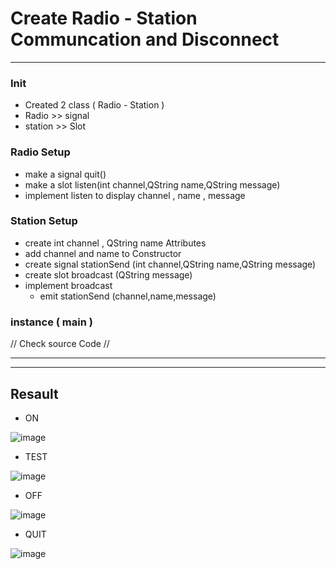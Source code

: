 # Create Radio - Station Communcation and Disconnect
---

### Init
- Created 2 class ( Radio - Station )
- Radio >> signal
- station >> Slot

### Radio Setup

- make a signal quit()
- make a slot listen(int channel,QString name,QString message)
- implement listen to display channel , name , message

### Station Setup

- create int channel , QString name Attributes
- add channel and name to Constructor
- create signal stationSend (int channel,QString name,QString message)
- create slot broadcast (QString message)
- implement broadcast
    - emit stationSend (channel,name,message)

### instance ( main )
// Check source Code //

---
---
## Resault
- ON
   
![image](https://github.com/user-attachments/assets/07f1ce9a-c63d-4761-adc6-f60e2c21f69a)
  
- TEST
 
![image](https://github.com/user-attachments/assets/8b83f8aa-bdc1-4a18-a2d5-25a0792eab55)

- OFF
   
![image](https://github.com/user-attachments/assets/b4ebeda4-af92-4c48-9ff7-286444152d18)
 
- QUIT
 
![image](https://github.com/user-attachments/assets/6ba70912-5c84-4daf-9896-17e471dc3353)

